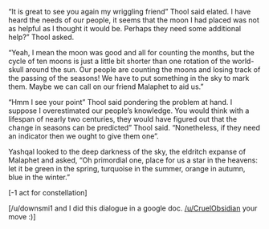  

“It is great to see you again my wriggling friend” Thool said elated. I have heard the needs of our people, it seems that the moon I had placed was not as helpful as I thought it would be. Perhaps they need some additional help?” Thool asked. 

“Yeah, I mean the moon was good and all for counting the months, but the cycle of ten moons is just a little bit shorter than one rotation of the world-skull around the sun. Our people are counting the moons and losing track of the passing of the seasons! We have to put something in the sky to mark them. Maybe we can call on our friend Malaphet to aid us.”

“Hmm I see your point” Thool said pondering the problem at hand. I suppose I overestimated our people’s knowledge. You would think with a lifespan of nearly two centuries, they would have figured out that the change in seasons can be predicted” Thool said. “Nonetheless, if they need an indicator then we ought to give them one”. 

Yashqal looked to the deep darkness of the sky, the eldritch expanse of Malaphet and asked, “Oh primordial one, place for us a star in the heavens: let it be green in the spring, turquoise in the summer, orange in autumn, blue in the winter.”

\[-1 act for constellation\]

\[/u/downsmi1 and I did this dialogue in a google doc. [/u/CruelObsidian](https://www.reddit.com/u/CruelObsidian/) your move :)\]
